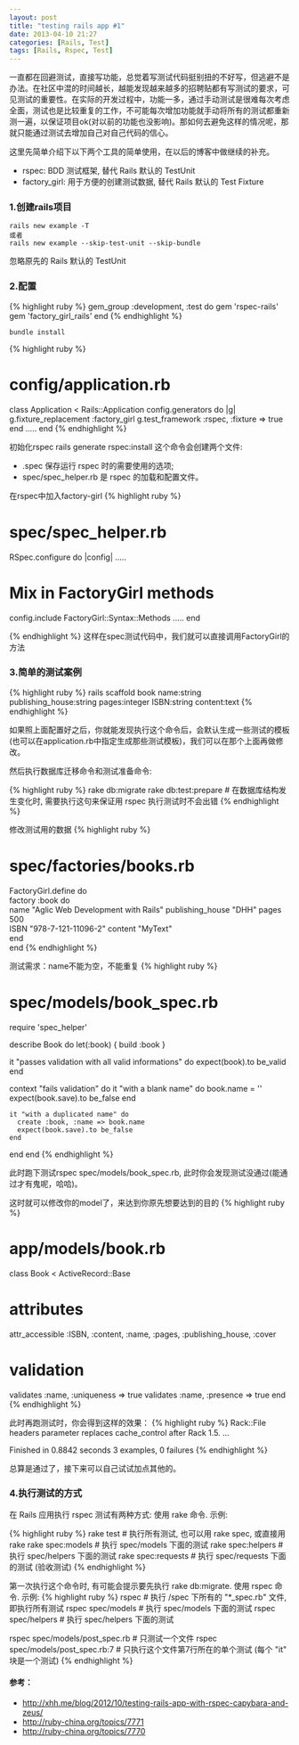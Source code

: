 ```yaml
---
layout: post
title: "testing rails app #1"
date: 2013-04-10 21:27
categories: [Rails, Test]
tags: [Rails, Rspec, Test]
---
```


一直都在回避测试，直接写功能，总觉着写测试代码挺别扭的不好写，但逃避不是办法。在社区中混的时间越长，越能发现越来越多的招聘贴都有写测试的要求，可见测试的重要性。在实际的开发过程中，功能一多，通过手动测试是很难每次考虑全面，测试也是比较重复的工作，不可能每次增加功能就手动将所有的测试都重新测一遍，以保证项目ok(对以前的功能也没影响)。那如何去避免这样的情况呢，那就只能通过测试去增加自己对自己代码的信心。

这里先简单介绍下以下两个工具的简单使用，在以后的博客中做继续的补充。

* rspec: BDD 测试框架, 替代 Rails 默认的 TestUnit
* factory_girl: 用于方便的创建测试数据, 替代 Rails 默认的 Test Fixture

### 1.创建rails项目
    rails new example -T
    或者
    rails new example --skip-test-unit --skip-bundle
忽略原先的 Rails 默认的 TestUnit

### 2.配置
{% highlight ruby %}
gem_group :development, :test do
  gem 'rspec-rails'
  gem 'factory_girl_rails'
end
{% endhighlight %}

    bundle install

{% highlight ruby %}
# config/application.rb
  class Application < Rails::Application
    config.generators do |g| 
      g.fixture_replacement :factory_girl
      g.test_framework :rspec, :fixture => true
    end 
    .....
  end
{% endhighlight %}

初始化rspec
    rails generate rspec:install
这个命令会创建两个文件: 

* .spec 保存运行 rspec 时的需要使用的选项; 
* spec/spec_helper.rb 是 rspec 的加载和配置文件。

在rspec中加入factory-girl
{% highlight ruby %}
# spec/spec_helper.rb
RSpec.configure do |config|
  .....
  # Mix in FactoryGirl methods
  config.include FactoryGirl::Syntax::Methods
  .....
end

{% endhighlight %}
这样在spec测试代码中，我们就可以直接调用FactoryGirl的方法

### 3.简单的测试案例
{% highlight ruby %}
rails scaffold book name:string publishing_house:string pages:integer ISBN:string content:text
{% endhighlight %}

如果照上面配置好之后，你就能发现执行这个命令后，会默认生成一些测试的模板(也可以在application.rb中指定生成那些测试模板)，我们可以在那个上面再做修改。

然后执行数据库迁移命令和测试准备命令:

{% highlight ruby %}
rake db:migrate
rake db:test:prepare # 在数据库结构发生变化时, 需要执行这句来保证用 rspec 执行测试时不会出错
{% endhighlight %}

修改测试用的数据
{% highlight ruby %}
# spec/factories/books.rb
FactoryGirl.define do          
  factory :book do         
    name "Aglic Web Development with Rails"
    publishing_house "DHH" 
    pages 500                  
    ISBN "978-7-121-11096-2"
    content "MyText"           
  end                      
end
{% endhighlight %}

测试需求：name不能为空，不能重复
{% highlight ruby %}
# spec/models/book_spec.rb
require 'spec_helper'
    
describe Book do
  let(:book) { build :book }
    
  it "passes validation with all valid informations" do
    expect(book).to be_valid
  end
    
  context "fails validation" do 
    it "with a blank name" do 
      book.name = ''
      expect(book.save).to be_false
    end

    it "with a duplicated name" do
      create :book, :name => book.name
      expect(book.save).to be_false
    end 
  end
end 
{% endhighlight %}

此时跑下测试rspec spec/models/book_spec.rb, 此时你会发现测试没通过(能通过才有鬼呢，哈哈)。

这时就可以修改你的model了，来达到你原先想要达到的目的
{% highlight ruby %}
# app/models/book.rb
class Book < ActiveRecord::Base
  # attributes
  attr_accessible :ISBN, :content, :name, :pages, :publishing_house, :cover

  # validation
  validates :name, :uniqueness => true
  validates :name, :presence => true
end
{% endhighlight %}

此时再跑测试时，你会得到这样的效果：
{% highlight ruby %}
Rack::File headers parameter replaces cache_control after Rack 1.5.
...

Finished in 0.8842 seconds
3 examples, 0 failures
{% endhighlight %}

总算是通过了，接下来可以自己试试加点其他的。

### 4.执行测试的方式
在 Rails 应用执行 rspec 测试有两种方式:
使用 rake 命令. 示例:

{% highlight ruby %}
rake test             # 执行所有测试, 也可以用 rake spec, 或直接用 rake
rake spec:models      # 执行 spec/models 下面的测试
rake spec:helpers     # 执行 spec/helpers 下面的测试
rake spec:requests    # 执行 spec/requests 下面的测试 (验收测试)
{% endhighlight %}

第一次执行这个命令时, 有可能会提示要先执行 rake db:migrate.
使用 rspec 命令. 示例:
{% highlight ruby %}
rspec                     # 执行 /spec 下所有的 "*_spec.rb" 文件, 即执行所有测试
rspec spec/models         # 执行 spec/models 下面的测试
rspec spec/helpers        # 执行 spec/helpers 下面的测试

rspec spec/models/post_spec.rb    # 只测试一个文件
rspec spec/models/post_spec.rb:7  # 只执行这个文件第7行所在的单个测试 (每个 "it" 块是一个测试)
{% endhighlight %}


#### 参考：
* http://xhh.me/blog/2012/10/testing-rails-app-with-rspec-capybara-and-zeus/
* http://ruby-china.org/topics/7771
* http://ruby-china.org/topics/7770
